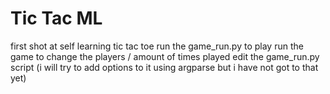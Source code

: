 # Tic Tac ML
first shot at self learning tic tac toe 
run the game_run.py to play run the game 
to change the players / amount of times played edit the game_run.py script 
(i will try to add options to it using argparse but i have not got to that yet)
